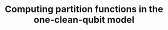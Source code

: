 ---
title: "Computing partition functions in the one-clean-qubit model"
collection: publications
permalink: /publication/2021-03 01-Computing-partition-functions-in-the-one-clean-qubit-model
authors: ' Anirban Chowdhury,  Rolando Somma,  Yigit Subasi, '
year: 2021
venue: 'Phys. Rev. A'
volpages: ' 103 032422'
paperurl: 'https://link.aps.org/doi/10.1103/PhysRevA.103.032422'
citation: ' Anirban Chowdhury,  Rolando Somma,  Yigit Subasi,  Phys. Rev. A,  103 032422 (2021).'
---